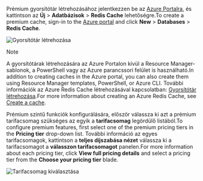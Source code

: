 <span data-ttu-id="b5e8c-101">Prémium gyorsítótár létrehozásához jelentkezzen be az [Azure Portalra](https://portal.azure.com), és kattintson az **Új** > **Adatbázisok** > **Redis Cache** lehetőségre.</span><span class="sxs-lookup"><span data-stu-id="b5e8c-101">To create a premium cache, sign-in to the [Azure portal](https://portal.azure.com) and click **New** > **Databases** > **Redis Cache**.</span></span>

![Gyorsítótár létrehozása](media/redis-cache-premium-create/redis-cache-new-cache-menu.png)

> [!NOTE]
> <span data-ttu-id="b5e8c-103">A gyorsítótárak létrehozására az Azure Portalon kívül a Resource Manager-sablonok, a PowerShell vagy az Azure parancssori felület is használható.</span><span class="sxs-lookup"><span data-stu-id="b5e8c-103">In addition to creating caches in the Azure portal, you can also create them using Resource Manager templates, PowerShell, or Azure CLI.</span></span> <span data-ttu-id="b5e8c-104">További információk az Azure Redis Cache létrehozásával kapcsolatban: [Gyorsítótár létrehozása](../articles/redis-cache/cache-dotnet-how-to-use-azure-redis-cache.md#create-a-cache).</span><span class="sxs-lookup"><span data-stu-id="b5e8c-104">For more information about creating an Azure Redis Cache, see [Create a cache](../articles/redis-cache/cache-dotnet-how-to-use-azure-redis-cache.md#create-a-cache).</span></span>
> 
> 

<span data-ttu-id="b5e8c-105">Prémium szintű funkciók konfigurálására, először válassza ki azt a prémium tarifacsomag szükséges az egyik a **tarifacsomag** legördülő listából.</span><span class="sxs-lookup"><span data-stu-id="b5e8c-105">To configure premium features, first select one of the premium pricing tiers in the **Pricing tier** drop-down list.</span></span> <span data-ttu-id="b5e8c-106">További információ az egyes tarifacsomagok, kattintson a **teljes díjszabása nézet** válassza ki a tarifacsomagot a **válasszon tarifacsomagot** panelen.</span><span class="sxs-lookup"><span data-stu-id="b5e8c-106">For more information about each pricing tier, click **View full pricing details** and select a pricing tier from the **Choose your pricing tier** blade.</span></span>

![Tarifacsomag kiválasztása](media/redis-cache-premium-create/redis-cache-premium-pricing-tier.png)

